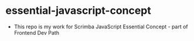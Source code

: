 # essential-javascript-concept
- This repo is my work for Scrimba JavaScript Essential Concept - part of Frontend Dev Path

